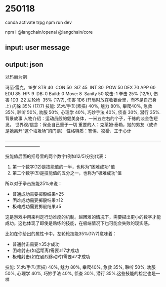 # 250118

conda activate trpg
npm run dev

npm i @langchain/openai @langchain/core


## input: user message
## output: json


以玛丽为例

玛丽·雷克，19岁
STR 40  CON 50  SIZ 45  INT 80  POW 50
DEX 70 APP 60  EDU 85  HP: 9  DB: 0
Build: 0 Move: 8  Sanity 50
攻击: 1
拳击 25% (12/5), 伤害 1D3
.22 左轮枪  35% (17/7), 伤害 1D6 (开局时放在收银台里，而不是自己身上)
闪躲 35% (17/7)
技能: 艺术/手艺(素描) 40%, 魅力 80%, 攀爬40%, 急救 35%, 聆听 50%, 劝服 50%, 心理学 40%, 巧妙手法 40%, 侦查 30%, 潜行 35%.
背景故事
人物介绍：运动员般的健美身体，一米五左右的个子，干练的淡金色短发。
世界观/信念：保全自己重于一切
重要的人：克莱姆·泰勒，她的男友（或许是她离开“这个垃圾场”的门票）
性格特质：警惕、狡猾、工于心计 

————————————————————————————————————————————

技能值后面的括号里的两个数字(例如12/5)分别代表：

1. 第一个数字(12)是技能值的一半，也称为"困难成功"值
2. 第二个数字(5)是技能值的五分之一，也称为"极难成功"值

所以对于拳击技能25%来说：

- 普通成功需要掷骰结果≤25
- 困难成功需要掷骰结果≤12
- 极难成功需要掷骰结果≤5

这是游戏中用来判定行动难度的机制。越困难的情况下，需要掷出更小的数字才能成功。这也体现了即使是熟练的技能，在极端情况下也可能会失败的现实感。

比如在你给出的属性卡中，左轮枪技能35%(17/7)意味着：

- 普通射击需要≤35才成功
- 困难射击(如远距离)需要≤17才成功
- 极难射击(如在剧烈移动时)需要≤7才成功

技能: 艺术/手艺(素描) 40%, 魅力 80%, 攀爬40%, 急救 35%, 聆听 50%, 劝服 50%, 心理学 40%, 巧妙手法 40%, 侦查 30%, 潜行 35%.这些技能的检定也是一样
